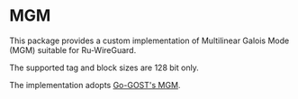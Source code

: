 # MGM

This package provides a custom implementation of Multilinear Galois Mode (MGM) suitable for Ru-WireGuard.

The supported tag and block sizes are 128 bit only.

The implementation adopts [Go-GOST's MGM](https://git.cypherpunks.ru/cgit.cgi/gogost.git/). 
